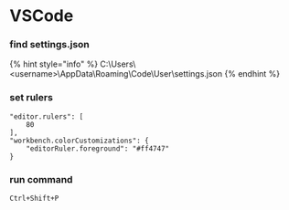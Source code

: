 # VSCode

### find settings.json

{% hint style="info" %}
C:\Users\\\<username>\AppData\Roaming\Code\User\settings.json
{% endhint %}

### set rulers

```
"editor.rulers": [
    80
],
"workbench.colorCustomizations": {
    "editorRuler.foreground": "#ff4747"
}
```

### run command

```
Ctrl+Shift+P
```
